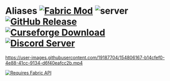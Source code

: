 # Aliases [![Fabric Mod](https://img.shields.io/badge/modloader-fabric-informational)](https://fabricmc.net/use/) ![server](https://img.shields.io/badge/environment-server-orangered) [![GitHub Release](https://img.shields.io/github/v/release/Giggitybyte/Aliases?include_prereleases)](https://github.com/Giggitybyte/Aliases/releases) [![Curseforge Download](https://is.gd/PVXZ8A)](https://www.curseforge.com/minecraft/mc-mods/aliases/files/all) [![Discord Server](https://img.shields.io/discord/385375030755983372.svg?label=discord)](https://discord.gg/UPKuVWgU4G)

https://user-images.githubusercontent.com/19187704/154806167-b14cfef0-4e88-41cc-9134-d6f40eafcc2b.mp4

[![Requires Fabric API](https://i.imgur.com/Ol1Tcf8.png)](https://www.curseforge.com/minecraft/mc-mods/fabric-api)
